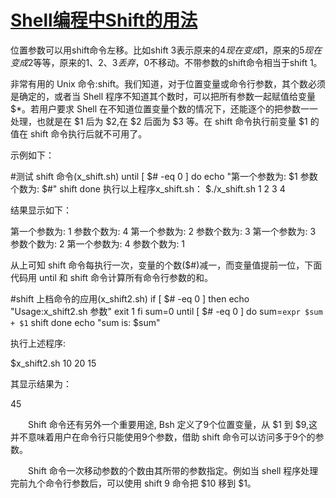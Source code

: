 # [Shell编程中Shift的用法](https://www.cnblogs.com/image-eye/archive/2011/08/20/2147153.html)

位置参数可以用shift命令左移。比如shift 3表示原来的$4现在变成$1，原来的$5现在变成$2等等，原来的$1、$2、$3丢弃，$0不移动。不带参数的shift命令相当于shift 1。

非常有用的 Unix 命令:shift。我们知道，对于位置变量或命令行参数，其个数必须是确定的，或者当 Shell 程序不知道其个数时，可以把所有参数一起赋值给变量$*。若用户要求 Shell 在不知道位置变量个数的情况下，还能逐个的把参数一一处理，也就是在 $1 后为 $2,在 $2 后面为 $3 等。在 shift 命令执行前变量 $1 的值在 shift 命令执行后就不可用了。

示例如下：

#测试 shift 命令(x_shift.sh)
until [ $# -eq 0 ]
do
echo "第一个参数为: $1 参数个数为: $#"
shift
done
执行以上程序x_shift.sh：
$./x_shift.sh 1 2 3 4

结果显示如下：

第一个参数为: 1 参数个数为: 4
第一个参数为: 2 参数个数为: 3
第一个参数为: 3 参数个数为: 2
第一个参数为: 4 参数个数为: 1

从上可知 shift 命令每执行一次，变量的个数($#)减一，而变量值提前一位，下面代码用 until 和 shift 命令计算所有命令行参数的和。

#shift 上档命令的应用(x_shift2.sh)
if [ $# -eq 0 ]
then
echo "Usage:x_shift2.sh 参数"
exit 1
fi
sum=0
until [ $# -eq 0 ]
do
sum=`expr $sum + $1`
shift
done
echo "sum is: $sum"

执行上述程序:

$x_shift2.sh 10 20 15

其显示结果为：

45

　　Shift 命令还有另外一个重要用途, Bsh 定义了9个位置变量，从 $1 到 $9,这并不意味着用户在命令行只能使用9个参数，借助 shift 命令可以访问多于9个的参数。

　　Shift 命令一次移动参数的个数由其所带的参数指定。例如当 shell 程序处理完前九个命令行参数后，可以使用 shift 9 命令把 $10 移到 $1。
